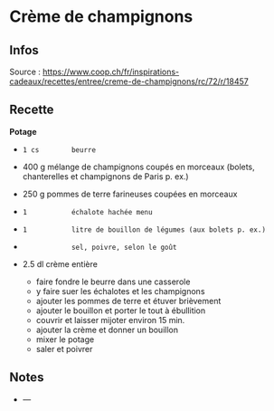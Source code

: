 # Crème de champignons

## Infos

Source : https://www.coop.ch/fr/inspirations-cadeaux/recettes/entree/creme-de-champignons/rc/72/r/18457

## Recette

**Potage**

-     1 cs        beurre
-   400 g         mélange de champignons coupés en morceaux (bolets, chanterelles et champignons de Paris p. ex.)
-   250 g         pommes de terre farineuses coupées en morceaux
-     1           échalote hachée menu
-     1           litre de bouillon de légumes (aux bolets p. ex.)
-                 sel, poivre, selon le goût
-   2.5 dl        crème entière

    + faire fondre le beurre dans une casserole
    + y faire suer les échalotes et les champignons
    + ajouter les pommes de terre et étuver brièvement
    + ajouter le bouillon et porter le tout à ébullition
    + couvrir et laisser mijoter environ 15 min.
    + ajouter la crème et donner un bouillon
    + mixer le potage
    + saler et poivrer

## Notes

-   —

